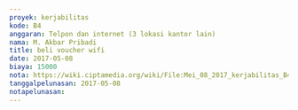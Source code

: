 ```yaml
---
proyek: kerjabilitas
kode: B4
anggaran: Telpon dan internet (3 lokasi kantor lain)
nama: M. Akbar Pribadi
title: beli voucher wifi
date: 2017-05-08
biaya: 15000
nota: https://wiki.ciptamedia.org/wiki/File:Mei_08_2017_kerjabilitas_B4_internet_akbar.jpg
tanggalpelunasan: 2017-05-08
notapelunasan:
---
```

